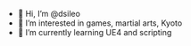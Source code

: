 - 👋 Hi, I’m @dsileo
- 👀 I’m interested in games, martial arts, Kyoto
- 🌱 I’m currently learning UE4 and scripting

<!---
dsileo/dsileo is a ✨ special ✨ repository because its `README.md` (this file) appears on your GitHub profile.
You can click the Preview link to take a look at your changes.
--->
